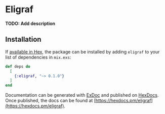 # Eligraf

**TODO: Add description**

## Installation

If [available in Hex](https://hex.pm/docs/publish), the package can be installed
by adding `eligraf` to your list of dependencies in `mix.exs`:

```elixir
def deps do
  [
    {:eligraf, "~> 0.1.0"}
  ]
end
```

Documentation can be generated with [ExDoc](https://github.com/elixir-lang/ex_doc)
and published on [HexDocs](https://hexdocs.pm). Once published, the docs can
be found at [https://hexdocs.pm/eligraf](https://hexdocs.pm/eligraf).

